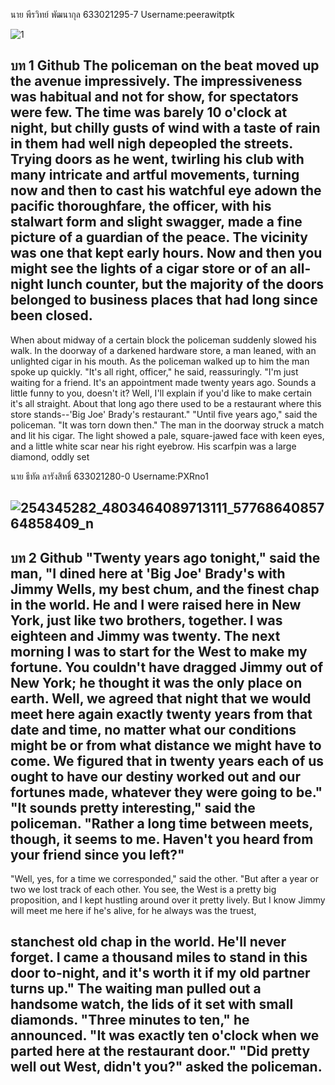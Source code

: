 นาย พีรวิทย์ พัฒนากุล 633021295-7 Username:peerawitptk

![1](https://user-images.githubusercontent.com/120616715/209792250-6aec6251-f59f-4a26-a070-6cb35d0d082f.jpg)

บท 1 Github
The policeman on the beat moved up the avenue impressively. The impressiveness was
habitual and not for show, for spectators were few. The time was barely 10 o'clock at night, but
chilly gusts of wind with a taste of rain in them had well nigh depeopled the streets.
Trying doors as he went, twirling his club with many intricate and artful movements, turning
now and then to cast his watchful eye adown the pacific thoroughfare, the officer, with his
stalwart form and slight swagger, made a fine picture of a guardian of the peace. The vicinity
was one that kept early hours. Now and then you might see the lights of a cigar store or of an
all-night lunch counter, but the majority of the doors belonged to business places that had long
since been closed.
-------------------------------------------------------------------------------------------------------------------------------
When about midway of a certain block the policeman suddenly slowed his walk. In the doorway
of a darkened hardware store, a man leaned, with an unlighted cigar in his mouth. As the
policeman walked up to him the man spoke up quickly.
"It's all right, officer," he said, reassuringly. "I'm just waiting for a friend. It's an appointment
made twenty years ago. Sounds a little funny to you, doesn't it? Well, I'll explain if you'd like to
make certain it's all straight. About that long ago there used to be a restaurant where this store
stands--'Big Joe' Brady's restaurant."
"Until five years ago," said the policeman. "It was torn down then."
The man in the doorway struck a match and lit his cigar. The light showed a pale, square-jawed
face with keen eyes, and a little white scar near his right eyebrow. His scarfpin was a large
diamond, oddly set

นาย ธีทัต ลารังสิทธิ์ 633021280-0 Username:PXRno1

![254345282_4803464089713111_5776864085764858409_n](https://user-images.githubusercontent.com/121214476/209794273-96defabf-44ed-466c-955d-25391d83474a.jpg)
-------------------------------------------------------------------------------------------------------------------------------

บท 2 Github
"Twenty years ago tonight," said the man, "I dined here at 'Big Joe' Brady's with Jimmy Wells,
my best chum, and the finest chap in the world. He and I were raised here in New York, just like
two brothers, together. I was eighteen and Jimmy was twenty. The next morning I was to start
for the West to make my fortune. You couldn't have dragged Jimmy out of New York; he
thought it was the only place on earth. Well, we agreed that night that we would meet here
again exactly twenty years from that date and time, no matter what our conditions might be or
from what distance we might have to come. We figured that in twenty years each of us ought
to have our destiny worked out and our fortunes made, whatever they were going to be."
"It sounds pretty interesting," said the policeman. "Rather a long time between meets, though,
it seems to me. Haven't you heard from your friend since you left?"
-------------------------------------------------------------------------------------------------------------------------------
"Well, yes, for a time we corresponded," said the other. "But after a year or two we lost track of
each other. You see, the West is a pretty big proposition, and I kept hustling around over it
pretty lively. But I know Jimmy will meet me here if he's alive, for he always was the truest,

stanchest old chap in the world. He'll never forget. I came a thousand miles to stand in this door
to-night, and it's worth it if my old partner turns up."
The waiting man pulled out a handsome watch, the lids of it set with small diamonds.
"Three minutes to ten," he announced. "It was exactly ten o'clock when we parted here at the
restaurant door."
"Did pretty well out West, didn't you?" asked the policeman.
-------------------------------------------------------------------------------------------------------------------------------